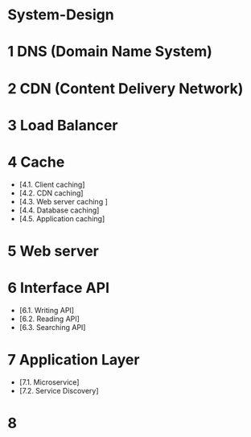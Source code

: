 # System-Design

# 1  DNS (Domain Name System)  


# 2  CDN (Content Delivery Network)

# 3  Load Balancer

# 4  Cache

  * [4.1.  Client caching]
  * [4.2.  CDN caching]
  * [4.3.  Web server caching ]
  * [4.4.  Database caching]
  * [4.5.  Application caching]

# 5  Web server

# 6  Interface API

  * [6.1.  Writing API]
  * [6.2.  Reading API]
  * [6.3.  Searching API]
  
# 7  Application Layer
  * [7.1.  Microservice]
  * [7.2.  Service Discovery]

# 8  
